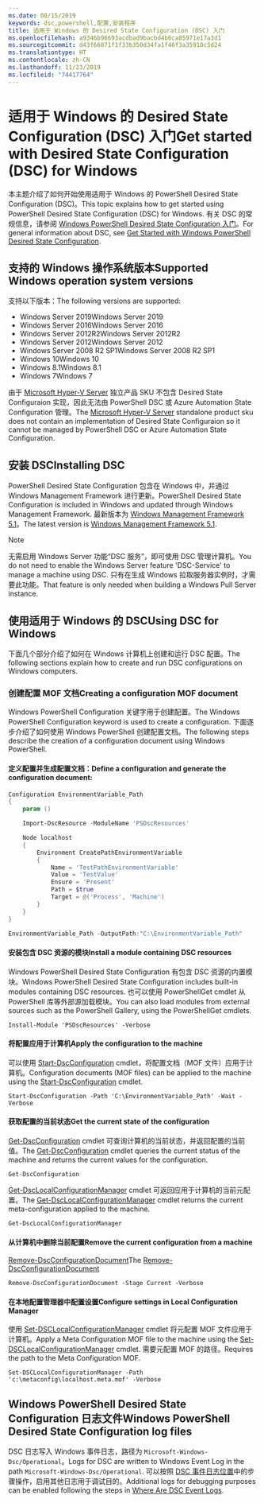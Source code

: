 ```yaml
---
ms.date: 08/15/2019
keywords: dsc,powershell,配置,安装程序
title: 适用于 Windows 的 Desired State Configuration (DSC) 入门
ms.openlocfilehash: a9346b96693acdbad9bacbd4b6ca85971e17a3d1
ms.sourcegitcommit: d43f66071f1f33b350d34fa1f46f3a35910c5d24
ms.translationtype: HT
ms.contentlocale: zh-CN
ms.lasthandoff: 11/23/2019
ms.locfileid: "74417764"
---
```

# <a name="get-started-with-desired-state-configuration-dsc-for-windows"></a><span data-ttu-id="f59d2-103">适用于 Windows 的 Desired State Configuration (DSC) 入门</span><span class="sxs-lookup"><span data-stu-id="f59d2-103">Get started with Desired State Configuration (DSC) for Windows</span></span>

<span data-ttu-id="f59d2-104">本主题介绍了如何开始使用适用于 Windows 的 PowerShell Desired State Configuration (DSC)。</span><span class="sxs-lookup"><span data-stu-id="f59d2-104">This topic explains how to get started using PowerShell Desired State Configuration (DSC) for Windows.</span></span>
<span data-ttu-id="f59d2-105">有关 DSC 的常规信息，请参阅 [Windows PowerShell Desired State Configuration 入门](../overview/overview.md)。</span><span class="sxs-lookup"><span data-stu-id="f59d2-105">For general information about DSC, see [Get Started with Windows PowerShell Desired State Configuration](../overview/overview.md).</span></span>

## <a name="supported-windows-operation-system-versions"></a><span data-ttu-id="f59d2-106">支持的 Windows 操作系统版本</span><span class="sxs-lookup"><span data-stu-id="f59d2-106">Supported Windows operation system versions</span></span>

<span data-ttu-id="f59d2-107">支持以下版本：</span><span class="sxs-lookup"><span data-stu-id="f59d2-107">The following versions are supported:</span></span>

- <span data-ttu-id="f59d2-108">Windows Server 2019</span><span class="sxs-lookup"><span data-stu-id="f59d2-108">Windows Server 2019</span></span>
- <span data-ttu-id="f59d2-109">Windows Server 2016</span><span class="sxs-lookup"><span data-stu-id="f59d2-109">Windows Server 2016</span></span>
- <span data-ttu-id="f59d2-110">Windows Server 2012R2</span><span class="sxs-lookup"><span data-stu-id="f59d2-110">Windows Server 2012R2</span></span>
- <span data-ttu-id="f59d2-111">Windows Server 2012</span><span class="sxs-lookup"><span data-stu-id="f59d2-111">Windows Server 2012</span></span>
- <span data-ttu-id="f59d2-112">Windows Server 2008 R2 SP1</span><span class="sxs-lookup"><span data-stu-id="f59d2-112">Windows Server 2008 R2 SP1</span></span>
- <span data-ttu-id="f59d2-113">Windows 10</span><span class="sxs-lookup"><span data-stu-id="f59d2-113">Windows 10</span></span>
- <span data-ttu-id="f59d2-114">Windows 8.1</span><span class="sxs-lookup"><span data-stu-id="f59d2-114">Windows 8.1</span></span>
- <span data-ttu-id="f59d2-115">Windows 7</span><span class="sxs-lookup"><span data-stu-id="f59d2-115">Windows 7</span></span>

<span data-ttu-id="f59d2-116">由于 [Microsoft Hyper-V Server](/windows-server/virtualization/hyper-v/hyper-v-server-2016) 独立产品 SKU 不包含 Desired State Configuraion 实现，因此无法由 PowerShell DSC 或 Azure Automation State Configuration 管理。</span><span class="sxs-lookup"><span data-stu-id="f59d2-116">The [Microsoft Hyper-V Server](/windows-server/virtualization/hyper-v/hyper-v-server-2016) standalone product sku does not contain an implementation of Desired State Configuraion so it cannot be managed by PowerShell DSC or Azure Automation State Configuration.</span></span>

## <a name="installing-dsc"></a><span data-ttu-id="f59d2-117">安装 DSC</span><span class="sxs-lookup"><span data-stu-id="f59d2-117">Installing DSC</span></span>

<span data-ttu-id="f59d2-118">PowerShell Desired State Configuration 包含在 Windows 中，并通过 Windows Management Framework 进行更新。</span><span class="sxs-lookup"><span data-stu-id="f59d2-118">PowerShell Desired State Configuration is included in Windows and updated through Windows Management Framework.</span></span>
<span data-ttu-id="f59d2-119">最新版本为 [Windows Management Framework 5.1](https://www.microsoft.com/en-us/download/details.aspx?id=54616)。</span><span class="sxs-lookup"><span data-stu-id="f59d2-119">The latest version is [Windows Management Framework 5.1](https://www.microsoft.com/en-us/download/details.aspx?id=54616).</span></span>

> [!NOTE]
> <span data-ttu-id="f59d2-120">无需启用 Windows Server 功能“DSC 服务”，即可使用 DSC 管理计算机。</span><span class="sxs-lookup"><span data-stu-id="f59d2-120">You do not need to enable the Windows Server feature 'DSC-Service' to manage a machine using DSC.</span></span>
> <span data-ttu-id="f59d2-121">只有在生成 Windows 拉取服务器实例时，才需要此功能。</span><span class="sxs-lookup"><span data-stu-id="f59d2-121">That feature is only needed when building a Windows Pull Server instance.</span></span>

## <a name="using-dsc-for-windows"></a><span data-ttu-id="f59d2-122">使用适用于 Windows 的 DSC</span><span class="sxs-lookup"><span data-stu-id="f59d2-122">Using DSC for Windows</span></span>

<span data-ttu-id="f59d2-123">下面几个部分介绍了如何在 Windows 计算机上创建和运行 DSC 配置。</span><span class="sxs-lookup"><span data-stu-id="f59d2-123">The following sections explain how to create and run DSC configurations on Windows computers.</span></span>

### <a name="creating-a-configuration-mof-document"></a><span data-ttu-id="f59d2-124">创建配置 MOF 文档</span><span class="sxs-lookup"><span data-stu-id="f59d2-124">Creating a configuration MOF document</span></span>

<span data-ttu-id="f59d2-125">Windows PowerShell Configuration 关键字用于创建配置。</span><span class="sxs-lookup"><span data-stu-id="f59d2-125">The Windows PowerShell Configuration keyword is used to create a configuration.</span></span>
<span data-ttu-id="f59d2-126">下面逐步介绍了如何使用 Windows PowerShell 创建配置文档。</span><span class="sxs-lookup"><span data-stu-id="f59d2-126">The following steps describe the creation of a configuration document using Windows PowerShell.</span></span>

#### <a name="define-a-configuration-and-generate-the-configuration-document"></a><span data-ttu-id="f59d2-127">定义配置并生成配置文档：</span><span class="sxs-lookup"><span data-stu-id="f59d2-127">Define a configuration and generate the configuration document:</span></span>

```powershell
Configuration EnvironmentVariable_Path
{
    param ()

    Import-DscResource -ModuleName 'PSDscResources'

    Node localhost
    {
        Environment CreatePathEnvironmentVariable
        {
            Name = 'TestPathEnvironmentVariable'
            Value = 'TestValue'
            Ensure = 'Present'
            Path = $true
            Target = @('Process', 'Machine')
        }
    }
}

EnvironmentVariable_Path -OutputPath:"C:\EnvironmentVariable_Path"
```
#### <a name="install-a-module-containing-dsc-resources"></a><span data-ttu-id="f59d2-128">安装包含 DSC 资源的模块</span><span class="sxs-lookup"><span data-stu-id="f59d2-128">Install a module containing DSC resources</span></span>

<span data-ttu-id="f59d2-129">Windows PowerShell Desired State Configuration 有包含 DSC 资源的内置模块。</span><span class="sxs-lookup"><span data-stu-id="f59d2-129">Windows PowerShell Desired State Configuration includes built-in modules containing DSC resources.</span></span>
<span data-ttu-id="f59d2-130">也可以使用 PowerShellGet cmdlet 从 PowerShell 库等外部源加载模块。</span><span class="sxs-lookup"><span data-stu-id="f59d2-130">You can also load modules from external sources such as the PowerShell Gallery, using the PowerShellGet cmdlets.</span></span>

`Install-Module 'PSDscResources' -Verbose`

#### <a name="apply-the-configuration-to-the-machine"></a><span data-ttu-id="f59d2-131">将配置应用于计算机</span><span class="sxs-lookup"><span data-stu-id="f59d2-131">Apply the configuration to the machine</span></span>

<span data-ttu-id="f59d2-132">可以使用 [Start-DscConfiguration](/powershell/module/psdesiredstateconfiguration/start-dscconfiguration) cmdlet，将配置文档（MOF 文件）应用于计算机。</span><span class="sxs-lookup"><span data-stu-id="f59d2-132">Configuration documents (MOF files) can be applied to the machine using the [Start-DscConfiguration](/powershell/module/psdesiredstateconfiguration/start-dscconfiguration) cmdlet.</span></span>

`Start-DscConfiguration -Path 'C:\EnvironmentVariable_Path' -Wait -Verbose`

#### <a name="get-the-current-state-of-the-configuration"></a><span data-ttu-id="f59d2-133">获取配置的当前状态</span><span class="sxs-lookup"><span data-stu-id="f59d2-133">Get the current state of the configuration</span></span>

<span data-ttu-id="f59d2-134">[Get-DscConfiguration](/powershell/module/psdesiredstateconfiguration/get-dscconfiguration) cmdlet 可查询计算机的当前状态，并返回配置的当前值。</span><span class="sxs-lookup"><span data-stu-id="f59d2-134">The [Get-DscConfiguration](/powershell/module/psdesiredstateconfiguration/get-dscconfiguration) cmdlet queries the current status of the machine and returns the current values for the configuration.</span></span>

`Get-DscConfiguration`

<span data-ttu-id="f59d2-135">[Get-DscLocalConfigurationManager](/powershell/module/psdesiredstateconfiguration/get-dscLocalConfigurationManager) cmdlet 可返回应用于计算机的当前元配置。</span><span class="sxs-lookup"><span data-stu-id="f59d2-135">The [Get-DscLocalConfigurationManager](/powershell/module/psdesiredstateconfiguration/get-dscLocalConfigurationManager) cmdlet returns the current meta-configuration applied to the machine.</span></span>

`Get-DscLocalConfigurationManager`

#### <a name="remove-the-current-configuration-from-a-machine"></a><span data-ttu-id="f59d2-136">从计算机中删除当前配置</span><span class="sxs-lookup"><span data-stu-id="f59d2-136">Remove the current configuration from a machine</span></span>

<span data-ttu-id="f59d2-137">[Remove-DscConfigurationDocument](/powershell/module/psdesiredstateconfiguration/remove-dscconfigurationdocument)</span><span class="sxs-lookup"><span data-stu-id="f59d2-137">The [Remove-DscConfigurationDocument](/powershell/module/psdesiredstateconfiguration/remove-dscconfigurationdocument)</span></span>

`Remove-DscConfigurationDocument -Stage Current -Verbose`

#### <a name="configure-settings-in-local-configuration-manager"></a><span data-ttu-id="f59d2-138">在本地配置管理器中配置设置</span><span class="sxs-lookup"><span data-stu-id="f59d2-138">Configure settings in Local Configuration Manager</span></span>

<span data-ttu-id="f59d2-139">使用 [Set-DSCLocalConfigurationManager](/powershell/module/PSDesiredStateConfiguration/Set-DscLocalConfigurationManager) cmdlet 将元配置 MOF 文件应用于计算机。</span><span class="sxs-lookup"><span data-stu-id="f59d2-139">Apply a Meta Configuration MOF file to the machine using the [Set-DSCLocalConfigurationManager](/powershell/module/PSDesiredStateConfiguration/Set-DscLocalConfigurationManager) cmdlet.</span></span>
<span data-ttu-id="f59d2-140">需要元配置 MOF 的路径。</span><span class="sxs-lookup"><span data-stu-id="f59d2-140">Requires the path to the Meta Configuration MOF.</span></span>

`Set-DSCLocalConfigurationManager -Path 'c:\metaconfig\localhost.meta.mof' -Verbose`

## <a name="windows-powershell-desired-state-configuration-log-files"></a><span data-ttu-id="f59d2-141">Windows PowerShell Desired State Configuration 日志文件</span><span class="sxs-lookup"><span data-stu-id="f59d2-141">Windows PowerShell Desired State Configuration log files</span></span>

<span data-ttu-id="f59d2-142">DSC 日志写入 Windows 事件日志，路径为 `Microsoft-Windows-Dsc/Operational`。</span><span class="sxs-lookup"><span data-stu-id="f59d2-142">Logs for DSC are written to Windows Event Log in the path `Microsoft-Windows-Dsc/Operational`.</span></span>
<span data-ttu-id="f59d2-143">可以按照 [DSC 事件日志位置](/powershell/scripting/dsc/troubleshooting/troubleshooting#where-are-dsc-event-logs)中的步骤操作，启用其他日志用于调试目的。</span><span class="sxs-lookup"><span data-stu-id="f59d2-143">Additional logs for debugging purposes can be enabled following the steps in [Where Are DSC Event Logs](/powershell/scripting/dsc/troubleshooting/troubleshooting#where-are-dsc-event-logs).</span></span>
